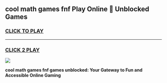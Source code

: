 
## cool math games fnf Play Online 👋 Unblocked Games
<h3>
<a href="https://news.freeplayer.one?title=cool_math_games_fnf&ref=17CMG">CLICK TO PLAY</a></h3>
<hr>

<h3>
<a href="https://news.freeplayer.one?title=cool_math_games_fnf&ref=17CMG">CLICK 2 PLAY</a>
  
</h3>

<a href="https://news.freeplayer.one?title=cool_math_games_fnf&ref=17CMG/"><img src="https://clearcache.store/games.png"></a>


**cool math games fnf games unblocked: Your Gateway to Fun and Accessible Online Gaming**
